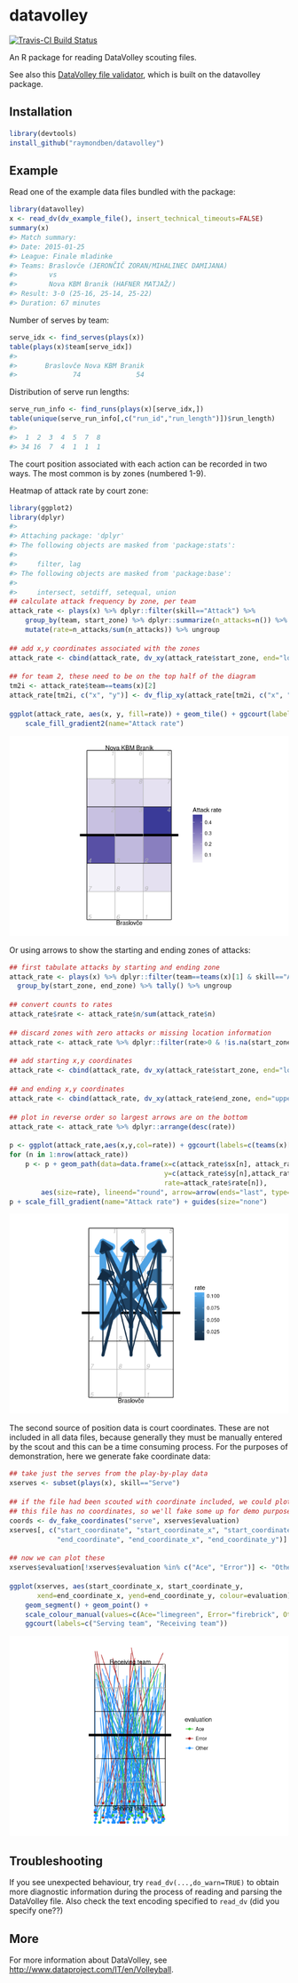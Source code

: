 
<!-- README.md is generated from README.Rmd. Please edit that file -->

# datavolley

[![Travis-CI Build
Status](https://travis-ci.org/raymondben/datavolley.svg?branch=master)](https://travis-ci.org/raymondben/datavolley)

An R package for reading DataVolley scouting files.

See also this [DataVolley file
validator](https://apps.untan.gl/dvalidate/), which is built on the
datavolley package.

## Installation

``` r
library(devtools)
install_github("raymondben/datavolley")
```

## Example

Read one of the example data files bundled with the package:

``` r
library(datavolley)
x <- read_dv(dv_example_file(), insert_technical_timeouts=FALSE)
summary(x)
#> Match summary:
#> Date: 2015-01-25
#> League: Finale mladinke
#> Teams: Braslovče (JERONČIČ ZORAN/MIHALINEC DAMIJANA)
#>        vs
#>        Nova KBM Branik (HAFNER MATJAŽ/)
#> Result: 3-0 (25-16, 25-14, 25-22)
#> Duration: 67 minutes
```

Number of serves by team:

``` r
serve_idx <- find_serves(plays(x))
table(plays(x)$team[serve_idx])
#> 
#>       Braslovče Nova KBM Branik 
#>              74              54
```

Distribution of serve run lengths:

``` r
serve_run_info <- find_runs(plays(x)[serve_idx,])
table(unique(serve_run_info[,c("run_id","run_length")])$run_length)
#> 
#>  1  2  3  4  5  7  8 
#> 34 16  7  4  1  1  1
```

The court position associated with each action can be recorded in two
ways. The most common is by zones (numbered 1-9).

Heatmap of attack rate by court zone:

``` r
library(ggplot2)
library(dplyr)
#> 
#> Attaching package: 'dplyr'
#> The following objects are masked from 'package:stats':
#> 
#>     filter, lag
#> The following objects are masked from 'package:base':
#> 
#>     intersect, setdiff, setequal, union
## calculate attack frequency by zone, per team
attack_rate <- plays(x) %>% dplyr::filter(skill=="Attack") %>%
    group_by(team, start_zone) %>% dplyr::summarize(n_attacks=n()) %>%
    mutate(rate=n_attacks/sum(n_attacks)) %>% ungroup

## add x,y coordinates associated with the zones
attack_rate <- cbind(attack_rate, dv_xy(attack_rate$start_zone, end="lower"))

## for team 2, these need to be on the top half of the diagram
tm2i <- attack_rate$team==teams(x)[2]
attack_rate[tm2i, c("x", "y")] <- dv_flip_xy(attack_rate[tm2i, c("x", "y")])

ggplot(attack_rate, aes(x, y, fill=rate)) + geom_tile() + ggcourt(labels=teams(x)) +
    scale_fill_gradient2(name="Attack rate")
```

![](tools/README-unnamed-chunk-6-1.png)<!-- -->

Or using arrows to show the starting and ending zones of attacks:

``` r
## first tabulate attacks by starting and ending zone
attack_rate <- plays(x) %>% dplyr::filter(team==teams(x)[1] & skill=="Attack") %>%
  group_by(start_zone, end_zone) %>% tally() %>% ungroup

## convert counts to rates
attack_rate$rate <- attack_rate$n/sum(attack_rate$n)

## discard zones with zero attacks or missing location information
attack_rate <- attack_rate %>% dplyr::filter(rate>0 & !is.na(start_zone) & !is.na(end_zone))

## add starting x,y coordinates
attack_rate <- cbind(attack_rate, dv_xy(attack_rate$start_zone, end="lower", xynames=c("sx","sy")))

## and ending x,y coordinates
attack_rate <- cbind(attack_rate, dv_xy(attack_rate$end_zone, end="upper", xynames=c("ex","ey")))

## plot in reverse order so largest arrows are on the bottom
attack_rate <- attack_rate %>% dplyr::arrange(desc(rate))

p <- ggplot(attack_rate,aes(x,y,col=rate)) + ggcourt(labels=c(teams(x)[1],""))
for (n in 1:nrow(attack_rate))
    p <- p + geom_path(data=data.frame(x=c(attack_rate$sx[n], attack_rate$ex[n]),
                                       y=c(attack_rate$sy[n],attack_rate$ey[n]),
                                       rate=attack_rate$rate[n]),
        aes(size=rate), lineend="round", arrow=arrow(ends="last", type="closed"))
p + scale_fill_gradient(name="Attack rate") + guides(size="none")
```

![](tools/README-unnamed-chunk-7-1.png)<!-- -->

The second source of position data is court coordinates. These are not
included in all data files, because generally they must be manually
entered by the scout and this can be a time consuming process. For the
purposes of demonstration, here we generate fake coordinate data:

``` r
## take just the serves from the play-by-play data
xserves <- subset(plays(x), skill=="Serve")

## if the file had been scouted with coordinate included, we could plot them directly
## this file has no coordinates, so we'll fake some up for demo purposes
coords <- dv_fake_coordinates("serve", xserves$evaluation)
xserves[, c("start_coordinate", "start_coordinate_x", "start_coordinate_y",
            "end_coordinate", "end_coordinate_x", "end_coordinate_y")] <- coords

## now we can plot these
xserves$evaluation[!xserves$evaluation %in% c("Ace", "Error")] <- "Other"

ggplot(xserves, aes(start_coordinate_x, start_coordinate_y,
       xend=end_coordinate_x, yend=end_coordinate_y, colour=evaluation))+
    geom_segment() + geom_point() +
    scale_colour_manual(values=c(Ace="limegreen", Error="firebrick", Other="dodgerblue")) +
    ggcourt(labels=c("Serving team", "Receiving team"))
```

![](tools/README-unnamed-chunk-8-1.png)<!-- -->

## Troubleshooting

If you see unexpected behaviour, try `read_dv(...,do_warn=TRUE)` to
obtain more diagnostic information during the process of reading and
parsing the DataVolley file. Also check the text encoding specified to
`read_dv` (did you specify one??)

## More

For more information about DataVolley, see
<http://www.dataproject.com/IT/en/Volleyball>.

